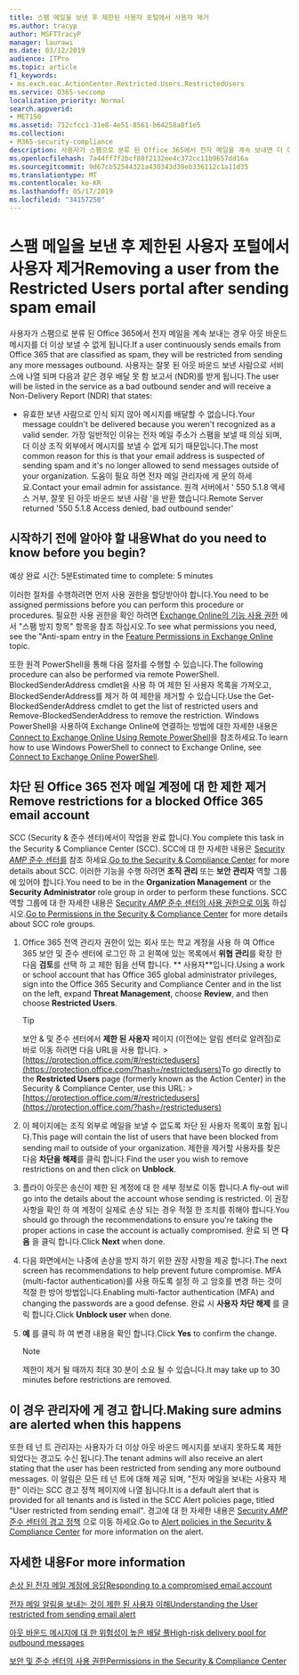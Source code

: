 ```yaml
---
title: 스팸 메일을 보낸 후 제한된 사용자 포털에서 사용자 제거
ms.author: tracyp
author: MSFTTracyP
manager: laurawi
ms.date: 03/12/2019
audience: ITPro
ms.topic: article
f1_keywords:
- ms.exch.eac.ActionCenter.Restricted.Users.RestrictedUsers
ms.service: O365-seccomp
localization_priority: Normal
search.appverid:
- MET150
ms.assetid: 712cfcc1-31e8-4e51-8561-b64258a8f1e5
ms.collection:
- M365-security-compliance
description: 사용자가 스팸으로 분류 된 Office 365에서 전자 메일을 계속 보내면 더 이상 메시지를 보낼 수 없게 됩니다.
ms.openlocfilehash: 7a44ff7f2bcf88f2132ee4c372cc11b9657dd16a
ms.sourcegitcommit: 9d67cb52544321a430343d39eb336112c1a11d35
ms.translationtype: MT
ms.contentlocale: ko-KR
ms.lasthandoff: 05/17/2019
ms.locfileid: "34157250"
---
```

# <a name="removing-a-user-from-the-restricted-users-portal-after-sending-spam-email"></a><span data-ttu-id="d14c7-103">스팸 메일을 보낸 후 제한된 사용자 포털에서 사용자 제거</span><span class="sxs-lookup"><span data-stu-id="d14c7-103">Removing a user from the Restricted Users portal after sending spam email</span></span>

<span data-ttu-id="d14c7-104">사용자가 스팸으로 분류 된 Office 365에서 전자 메일을 계속 보내는 경우 아웃 바운드 메시지를 더 이상 보낼 수 없게 됩니다.</span><span class="sxs-lookup"><span data-stu-id="d14c7-104">If a user continuously sends emails from Office 365 that are classified as spam, they will be restricted from sending any more messages outbound.</span></span> <span data-ttu-id="d14c7-105">사용자는 잘못 된 아웃 바운드 보낸 사람으로 서비스에 나열 되며 다음과 같은 경우 배달 못 함 보고서 (NDR)를 받게 됩니다.</span><span class="sxs-lookup"><span data-stu-id="d14c7-105">The user will be listed in the service as a bad outbound sender and will receive a Non-Delivery Report (NDR) that states:</span></span>

- <span data-ttu-id="d14c7-106">유효한 보낸 사람으로 인식 되지 않아 메시지를 배달할 수 없습니다.</span><span class="sxs-lookup"><span data-stu-id="d14c7-106">Your message couldn't be delivered because you weren't recognized as a valid sender.</span></span> <span data-ttu-id="d14c7-107">가장 일반적인 이유는 전자 메일 주소가 스팸을 보낼 때 의심 되며, 더 이상 조직 외부에서 메시지를 보낼 수 없게 되기 때문입니다.</span><span class="sxs-lookup"><span data-stu-id="d14c7-107">The most common reason for this is that your email address is suspected of sending spam and it's no longer allowed to send messages outside of your organization.</span></span> <span data-ttu-id="d14c7-108">도움이 필요 하면 전자 메일 관리자에 게 문의 하세요.</span><span class="sxs-lookup"><span data-stu-id="d14c7-108">Contact your email admin for assistance.</span></span> <span data-ttu-id="d14c7-109">원격 서버에서 ' 550 5.1.8 액세스 거부, 잘못 된 아웃 바운드 보낸 사람 '을 반환 했습니다.</span><span class="sxs-lookup"><span data-stu-id="d14c7-109">Remote Server returned '550 5.1.8 Access denied, bad outbound sender'</span></span>

## <a name="what-do-you-need-to-know-before-you-begin"></a><span data-ttu-id="d14c7-110">시작하기 전에 알아야 할 내용</span><span class="sxs-lookup"><span data-stu-id="d14c7-110">What do you need to know before you begin?</span></span>
<span data-ttu-id="d14c7-111"><a name="sectionSection0"> </a></span><span class="sxs-lookup"><span data-stu-id="d14c7-111"></span></span>

<span data-ttu-id="d14c7-112">예상 완료 시간: 5분</span><span class="sxs-lookup"><span data-stu-id="d14c7-112">Estimated time to complete: 5 minutes</span></span>
  
<span data-ttu-id="d14c7-113">이러한 절차를 수행하려면 먼저 사용 권한을 할당받아야 합니다.</span><span class="sxs-lookup"><span data-stu-id="d14c7-113">You need to be assigned permissions before you can perform this procedure or procedures.</span></span> <span data-ttu-id="d14c7-114">필요한 사용 권한을 확인 하려면 [Exchange Online의 기능 사용 권한](http://technet.microsoft.com/library/15073ce1-0917-403b-8839-02a2ebc96e16.aspx) 에서 "스팸 방지 항목" 항목을 참조 하십시오.</span><span class="sxs-lookup"><span data-stu-id="d14c7-114">To see what permissions you need, see the "Anti-spam entry in the [Feature Permissions in Exchange Online](http://technet.microsoft.com/library/15073ce1-0917-403b-8839-02a2ebc96e16.aspx) topic.</span></span>

<span data-ttu-id="d14c7-115">또한 원격 PowerShell을 통해 다음 절차를 수행할 수 있습니다.</span><span class="sxs-lookup"><span data-stu-id="d14c7-115">The following procedure can also be performed via remote PowerShell.</span></span> <span data-ttu-id="d14c7-116">BlockedSenderAddress cmdlet을 사용 하 여 제한 된 사용자 목록을 가져오고, BlockedSenderAddress를 제거 하 여 제한을 제거할 수 있습니다.</span><span class="sxs-lookup"><span data-stu-id="d14c7-116">Use the Get-BlockedSenderAddress cmdlet to get the list of restricted users and Remove-BlockedSenderAddress to remove the restriction.</span></span> <span data-ttu-id="d14c7-117">Windows PowerShell을 사용하여 Exchange Online에 연결하는 방법에 대한 자세한 내용은 [Connect to Exchange Online Using Remote PowerShell](https://go.microsoft.com/fwlink/p/?linkid=396554)을 참조하세요.</span><span class="sxs-lookup"><span data-stu-id="d14c7-117">To learn how to use Windows PowerShell to connect to Exchange Online, see [Connect to Exchange Online PowerShell](https://go.microsoft.com/fwlink/p/?linkid=396554).</span></span>

## <a name="remove-restrictions-for-a-blocked-office-365-email-account"></a><span data-ttu-id="d14c7-118">차단 된 Office 365 전자 메일 계정에 대 한 제한 제거</span><span class="sxs-lookup"><span data-stu-id="d14c7-118">Remove restrictions for a blocked Office 365 email account</span></span>

<span data-ttu-id="d14c7-119">SCC (Security & 준수 센터)에서이 작업을 완료 합니다.</span><span class="sxs-lookup"><span data-stu-id="d14c7-119">You complete this task in the Security & Compliance Center (SCC).</span></span> <span data-ttu-id="d14c7-120">SCC에 대 한 자세한 내용은 [Security _AMP_ 준수 센터를](go-to-the-securitycompliance-center.md) 참조 하세요.</span><span class="sxs-lookup"><span data-stu-id="d14c7-120">[Go to the Security & Compliance Center](go-to-the-securitycompliance-center.md) for more details about SCC.</span></span> <span data-ttu-id="d14c7-121">이러한 기능을 수행 하려면 **조직 관리** 또는 **보안 관리자** 역할 그룹에 있어야 합니다.</span><span class="sxs-lookup"><span data-stu-id="d14c7-121">You need to be in the **Organization Management** or the **Security Administrator** role group in order to perform these functions.</span></span> <span data-ttu-id="d14c7-122">SCC 역할 그룹에 대 한 자세한 내용은 [Security _AMP_ 준수 센터의 사용 권한으로 이동](permissions-in-the-security-and-compliance-center.md) 하십시오.</span><span class="sxs-lookup"><span data-stu-id="d14c7-122">[Go to Permissions in the Security & Compliance Center](permissions-in-the-security-and-compliance-center.md) for more details about SCC role groups.</span></span>

1. <span data-ttu-id="d14c7-123">Office 365 전역 관리자 권한이 있는 회사 또는 학교 계정을 사용 하 여 Office 365 보안 및 준수 센터에 로그인 하 고 왼쪽에 있는 목록에서 **위협 관리**를 확장 한 다음 **검토**를 선택 하 고 제한 됨을 선택 합니다. \*\* 사용자\*\*입니다.</span><span class="sxs-lookup"><span data-stu-id="d14c7-123">Using a work or school account that has Office 365 global administrator privileges, sign into the Office 365 Security and Compliance Center and in the list on the left, expand **Threat Management**, choose **Review**, and then choose **Restricted Users**.</span></span>
    
    > [!TIP]
    > <span data-ttu-id="d14c7-124">보안 &amp; 및 준수 센터에서 **제한 된 사용자** 페이지 (이전에는 알림 센터로 알려짐)로 바로 이동 하려면 다음 URL을 사용 합니다. >[https://protection.office.com/#/restrictedusers](https://protection.office.com/?hash=/restrictedusers)</span><span class="sxs-lookup"><span data-stu-id="d14c7-124">To go directly to the **Restricted Users** page (formerly known as the Action Center) in the Security &amp; Compliance Center, use this URL: > [https://protection.office.com/#/restrictedusers](https://protection.office.com/?hash=/restrictedusers)</span></span>

2. <span data-ttu-id="d14c7-125">이 페이지에는 조직 외부로 메일을 보낼 수 없도록 차단 된 사용자 목록이 포함 됩니다.</span><span class="sxs-lookup"><span data-stu-id="d14c7-125">This page will contain the list of users that have been blocked from sending mail to outside of your organization.</span></span>  <span data-ttu-id="d14c7-126">제한을 제거할 사용자를 찾은 다음 **차단을 해제**를 클릭 합니다.</span><span class="sxs-lookup"><span data-stu-id="d14c7-126">Find the user you wish to remove restrictions on and then click on **Unblock**.</span></span>

3. <span data-ttu-id="d14c7-127">플라이 아웃은 송신이 제한 된 계정에 대 한 세부 정보로 이동 합니다.</span><span class="sxs-lookup"><span data-stu-id="d14c7-127">A fly-out will go into the details about the account whose sending is restricted.</span></span> <span data-ttu-id="d14c7-128">이 권장 사항을 확인 하 여 계정이 실제로 손상 되는 경우 적절 한 조치를 취해야 합니다.</span><span class="sxs-lookup"><span data-stu-id="d14c7-128">You should go through the recommendations to ensure you're taking the proper actions in case the account is actually compromised.</span></span> <span data-ttu-id="d14c7-129">완료 되 면 **다음** 을 클릭 합니다.</span><span class="sxs-lookup"><span data-stu-id="d14c7-129">Click **Next** when done.</span></span>

4. <span data-ttu-id="d14c7-130">다음 화면에서는 나중에 손상을 방지 하기 위한 권장 사항을 제공 합니다.</span><span class="sxs-lookup"><span data-stu-id="d14c7-130">The next screen has recommendations to help prevent future compromise.</span></span> <span data-ttu-id="d14c7-131">MFA (multi-factor authentication)를 사용 하도록 설정 하 고 암호를 변경 하는 것이 적절 한 방어 방법입니다.</span><span class="sxs-lookup"><span data-stu-id="d14c7-131">Enabling multi-factor authentication (MFA) and changing the passwords are a good defense.</span></span> <span data-ttu-id="d14c7-132">완료 시 **사용자 차단 해제** 를 클릭 합니다.</span><span class="sxs-lookup"><span data-stu-id="d14c7-132">Click **Unblock user** when done.</span></span>

5. <span data-ttu-id="d14c7-133">**예** 를 클릭 하 여 변경 내용을 확인 합니다.</span><span class="sxs-lookup"><span data-stu-id="d14c7-133">Click **Yes** to confirm the change.</span></span>

    > [!NOTE]
    > <span data-ttu-id="d14c7-134">제한이 제거 될 때까지 최대 30 분이 소요 될 수 있습니다.</span><span class="sxs-lookup"><span data-stu-id="d14c7-134">It may take up to 30 minutes before restrictions are removed.</span></span> 

## <a name="making-sure-admins-are-alerted-when-this-happens"></a><span data-ttu-id="d14c7-135">이 경우 관리자에 게 경고 합니다.</span><span class="sxs-lookup"><span data-stu-id="d14c7-135">Making sure admins are alerted when this happens</span></span>

<span data-ttu-id="d14c7-136">또한 테 넌 트 관리자는 사용자가 더 이상 아웃 바운드 메시지를 보내지 못하도록 제한 되었다는 경고도 수신 됩니다.</span><span class="sxs-lookup"><span data-stu-id="d14c7-136">The tenant admins will also receive an alert stating that the user has been restricted from sending any more outbound messages.</span></span> <span data-ttu-id="d14c7-137">이 알림은 모든 테 넌 트에 대해 제공 되며, "전자 메일을 보내는 사용자 제한" 이라는 SCC 경고 정책 페이지에 나열 됩니다.</span><span class="sxs-lookup"><span data-stu-id="d14c7-137">It is a default alert that is provided for all tenants and is listed in the SCC Alert policies page, titled "User restricted from sending email".</span></span> <span data-ttu-id="d14c7-138">경고에 대 한 자세한 내용은 [Security _AMP_ 준수 센터의 경고 정책](https://docs.microsoft.com/en-us/office365/securitycompliance/alert-policies) 으로 이동 하세요.</span><span class="sxs-lookup"><span data-stu-id="d14c7-138">Go to [Alert policies in the Security & Compliance Center](https://docs.microsoft.com/en-us/office365/securitycompliance/alert-policies) for more information on the alert.</span></span>

## <a name="for-more-information"></a><span data-ttu-id="d14c7-139">자세한 내용</span><span class="sxs-lookup"><span data-stu-id="d14c7-139">For more information</span></span>

[<span data-ttu-id="d14c7-140">손상 된 전자 메일 계정에 응답</span><span class="sxs-lookup"><span data-stu-id="d14c7-140">Responding to a compromised email account</span></span>](responding-to-a-compromised-email-account.md)

[<span data-ttu-id="d14c7-141">전자 메일 알림을 보내는 것이 제한 된 사용자 이해</span><span class="sxs-lookup"><span data-stu-id="d14c7-141">Understanding the User restricted from sending email alert</span></span>](https://docs.microsoft.com/en-us/office365/securitycompliance/alert-policies)

[<span data-ttu-id="d14c7-142">아웃 바운드 메시지에 대 한 위험성이 높은 배달 풀</span><span class="sxs-lookup"><span data-stu-id="d14c7-142">High-risk delivery pool for outbound messages</span></span>](high-risk-delivery-pool-for-outbound-messages.md)

[<span data-ttu-id="d14c7-143">보안 및 준수 센터의 사용 권한</span><span class="sxs-lookup"><span data-stu-id="d14c7-143">Permissions in the Security & Compliance Center</span></span>](permissions-in-the-security-and-compliance-center.md)
